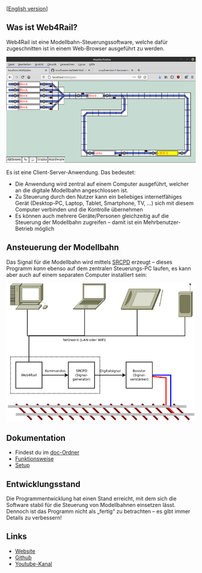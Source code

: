 [[English version](README.en.md)]

## Was ist Web4Rail?

Web4Rail ist eine Modellbahn-Steuerungssoftware, welche dafür zugeschnitten ist in einem Web-Browser ausgeführt zu werden.

![Screenshot](doc/images/Web4Rail.screenshot01.png)

Es ist eine Client-Server-Anwendung. Das bedeutet:

* Die Anwendung wird zentral auf einem Computer ausgeführt, welcher an die digitale Modellbahn angeschlossen ist.
* Zu Steuerung durch den Nutzer kann ein beliebiges internetfähiges Gerät (Desktop-PC, Laptop, Tablet, Smartphone, TV, ...) sich mit diesem Computer verbinden und die Kontrolle übernehmen
* Es können auch mehrere Geräte/Personen gleichzeitig auf die Steuerung der Modellbahn zugreifen – damit ist ein Mehrbenutzer-Betrieb möglich

## Ansteuerung der Modellbahn

Das Signal für die Modellbahn wird mittels [SRCPD] erzeugt – dieses Programm *kann* ebenso auf dem zentralen Steuerungs-PC laufen, es kann aber auch auf einem separaten Computer installiert sein:

![Schema](doc/Web4Rail.png)

[SRCPD]: http://srcpd.sourceforge.net/srcpd/index.html

## Dokumentation

* Findest du im [doc-Ordner](doc)
* [Funktionsweise](doc/Schema.md)
* [Setup](doc/setup.md)

## Entwicklungsstand

Die Programmentwicklung hat einen Stand erreicht, mit dem sich die Software stabil für die Steuerung von Modellbahnen einsetzen lässt. Dennoch ist das Programm nicht als „fertig“ zu betrachten – es gibt immer Details zu verbessern!

## Links

* [Website](https://srsoftware.de/web4rail)
* [Github](https://github.com/srsoftware-de/Web4Rail)
* [Youtube-Kanal](https://www.youtube.com/playlist?list=PL8rWmE3MFXnXHPJzXLqMuBU732eJApfL8)